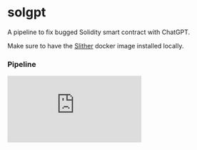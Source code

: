 # solgpt
A pipeline to fix bugged Solidity smart contract with ChatGPT.


Make sure to have the [Slither](https://github.com/crytic/slither) docker image installed locally.

### Pipeline

![img/Solidity_sc_fixer_pipeline.pdf](https://github.com/enaples/solgpt/blob/master/img/Solidity_sc_fixer_pipeline.pdf)
